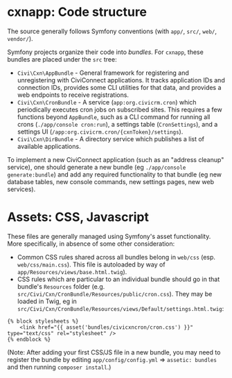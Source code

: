 # cxnapp: Code structure

The source generally follows Symfony conventions (with `app/`, `src/`, `web/`, `vendor/`).

Symfony projects organize their code into *bundles*. For `cxnapp`, these bundles are placed under
the `src` tree:

 * `Civi\Cxn\AppBundle` - General framework for registering and unregistering with CiviConnect
    applications.  It tracks application IDs and connection IDs, provides some CLI utilities for
    that data, and provides a web endpoints to receive registrations.
 * `Civi\Cxn\CronBundle` - A service (`app:org.civicrm.cron`) which periodically executes cron jobs
   on subscribed sites.  This requires a few functions beyond `AppBundle`, such as a CLI
   command for running all crons (`./app/console cron:run`), a settings table (`CronSettings`),
   and a settings UI (`/app:org.civicrm.cron/{cxnToken}/settings`).
 * `Civi\Cxn\DirBundle` - A directory service which publishes a list of available applications.

To implement a new CiviConnect application (such as an "address cleanup" service), one should
generate a new bundle (eg `./app/console generate:bundle`) and add any required functionality to
that bundle (eg new database tables, new console commands, new settings pages, new web services).

# Assets: CSS, Javascript

These files are generally managed using Symfony's asset functionality. More specifically,
in absence of some other consideration:

 * Common CSS rules shared across all bundles belong in `web/css` (esp. `web/css/main.css`).
   This file is autoloaded by way of `app/Resources/views/base.html.twig`).
 * CSS rules which are particular to an individual bundle should go in that bundle's
   `Resources` folder (e.g. `src/Civi/Cxn/CronBundle/Resources/public/cron.css`).
   They may be loaded in Twig, eg in `src/Civi/Cxn/CronBundle/Resources/views/Default/settings.html.twig`:

```
{% block stylesheets %}
    <link href="{{ asset('bundles/civicxncron/cron.css') }}" type="text/css" rel="stylesheet" />
{% endblock %}
```

(Note: After adding your first CSS/JS file in a new bundle, you may need to register the bundle by
editing `app/config/config.yml` => `assetic: bundles` and then running `composer install`.)
